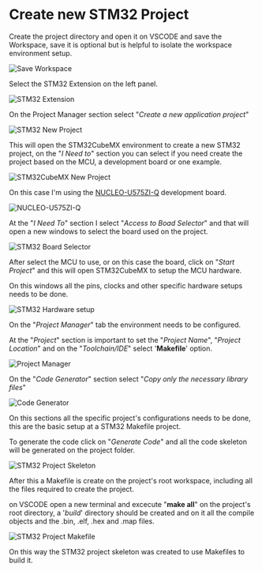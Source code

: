 # Create new STM32 Project

Create the project directory and open it on VSCODE and save the Workspace, save it is optional but is helpful to isolate the workspace environment setup.

![Save Workspace](../images/Save_Workspace.png)

Select the STM32 Extension on the left panel.

![STM32 Extension](../images/Select_STM32.png)

On the Project Manager section select "*Create a new application project*"

![STM32 New Project](../images/Create_New_Project.png)

This will open the STM32CubeMX environment to create a new STM32 project, on the "*I Need to*" section you can select if you need create the project based on the MCU, a development board or one example.

![STM32CubeMX New Project](../images/STM32CuveMX-New-Project.png)

On this case I'm using the [NUCLEO-U575ZI-Q](https://www.st.com/en/evaluation-tools/nucleo-u575zi-q.html) development board.

![NUCLEO-U575ZI-Q](../images/Nucleo-U575ZI-Q.jpg)

At the "*I Need To*" section I select "*Access to Boad Selector*" and that will open a new windows to select the board used on the project.

![STM32 Board Selector](../images/STM32-Board-Selector.png)

After select the MCU to use, or on this case the board, click on "*Start Project*" and this will open STM32CubeMX to setup the MCU hardware.

On this windows all the pins, clocks and other specific hardware setups needs to be done.

![STM32 Hardware setup](../images/STMCubeMX-Project-Setup.png)

On the "*Project Manager*" tab the environment needs to be configured.

At the "*Project*" section is important to set the "*Project Name*", "*Project Location*" and on the "*Toolchain/IDE*" select '**Makefile**' option.

![Project Manager ](../images/STMCubeMX-ProjectManager-1.png)

On the "*Code Generator*" section select "*Copy only the necessary library files*"

![Code Generator](../images/STMCubeMX-ProjectManager-2.png)

On this sections all the specific project's configurations needs to be done, this are the basic setup at a STM32 Makefile project.

To generate the code click on "*Generate Code*" and all the code skeleton will be generated on the project folder.

![STM32 Project Skeleton](../images/STM32-Project-Skeleton.png)

After this a Makefile is create on the project's root workspace, including all the files required to create the project.

on VSCODE open a new terminal and excecute "**make all**" on the project's root directory, a '*build*' directory should be created and on it all the compile objects and the .bin, .elf, .hex and .map files.

![STM32 Project Makefile](../images/STM32CubeMX-Makefile.png)

On this way the STM32 project skeleton was created to use Makefiles to build it.
